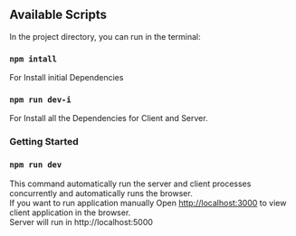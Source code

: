 ## Available Scripts

  
In the project directory, you can run in the terminal:
  
### `npm intall`  
  
For Install initial Dependencies<br />

### `npm run dev-i`  
  
For Install all the Dependencies for Client and Server.<br />


### Getting Started
  
### `npm run dev`  

This command automatically run the server and client processes concurrently and automatically runs the browser.<br />
If you want to run application manually Open [http://localhost:3000](http://localhost:3000) to view client application in the browser. <br />
Server will run in http://localhost:5000  <br />